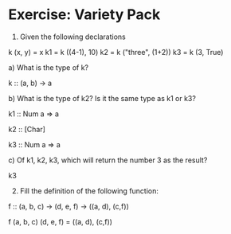 # Exercise: Variety Pack

1. Given the following declarations

k (x, y) = x
k1 = k ((4-1), 10)
k2 = k ("three", (1+2))
k3 = k (3, True)

a) What is the type of k?

k :: (a, b) -> a

b) What is the type of k2? Is it the same type as k1 or k3?

k1 :: Num a => a

k2 :: [Char]

k3 :: Num a => a

c) Of k1, k2, k3, which will return the number 3 as the result?

k3

2. Fill the definition of the following function:


f :: (a, b, c)
  -> (d, e, f)
  -> ((a, d), (c,f))

f (a, b, c) (d, e, f) = ((a, d), (c,f))
